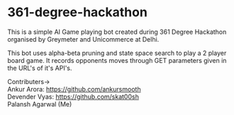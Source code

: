 # 361-degree-hackathon
This is a simple AI Game playing bot created during 361 Degree Hackathon organised by Greymeter and Unicommerce at Delhi.

This bot uses alpha-beta pruning and state space search to play a 2 player board game.
It records opponents moves through GET parameters given in the URL's of it's API's.

Contributers-><br>
Ankur Arora: https://github.com/ankursmooth <br>
Devender Vyas: https://github.com/skat00sh<br>
Palansh Agarwal (Me) <br>
